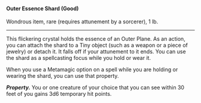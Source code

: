 #### Outer Essence Shard (Good)

Wondrous item, rare (requires attunement by a sorcerer), 1 lb.

---

This flickering crystal holds the essence of an Outer Plane. As an action, you can attach the shard to a Tiny object (such as a weapon or a piece of jewelry) or detach it. It falls off if your attunement to it ends. You can use the shard as a spellcasting focus while you hold or wear it.

When you use a Metamagic option on a spell while you are holding or wearing the shard, you can use that property.

***Property.*** You or one creature of your choice that you can see within 30 feet of you gains 3d6 temporary hit points.